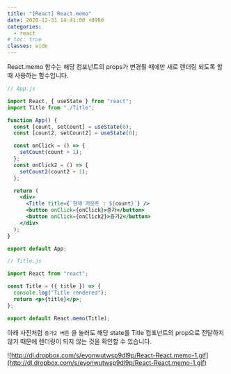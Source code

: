 ```yaml
---
title: "[React] React.memo"
date: 2020-12-31 14:41:00 +0900
categories:
  - react
# toc: true
classes: wide
---
```


React.memo 함수는 해당 컴포넌트의 props가 변경될 때에만 새로 렌더링 되도록 할 때 사용하는 함수입니다.

```jsx
// App.js

import React, { useState } from "react";
import Title from "./Title";

function App() {
  const [count, setCount] = useState(0);
  const [count2, setCount2] = useState(0);

  const onClick = () => {
    setCount(count + 1);
  };
  const onClick2 = () => {
    setCount2(count2 + 1);
  };

  return (
    <div>
      <Title title={`현재 카운트 : ${count}`} />
      <button onClick={onClick}>증가</button>
      <button onClick={onClick2}>증가2</button>
    </div>
  );
}

export default App;
```

```jsx
// Title.js

import React from "react";

const Title = ({ title }) => {
  console.log("Title rendered");
  return <p>{title}</p>;
};

export default React.memo(Title);
```

아래 사진처럼 `증가2 버튼` 을 눌러도 해당 state를 Title 컴포넌트의 prop으로 전달하지 않기 때문에 렌더링이 되지 않는 것을 확인할 수 있습니다.

![http://dl.dropbox.com/s/eyonwutwsp9dl9p/React-React.memo-1.gif](http://dl.dropbox.com/s/eyonwutwsp9dl9p/React-React.memo-1.gif)
